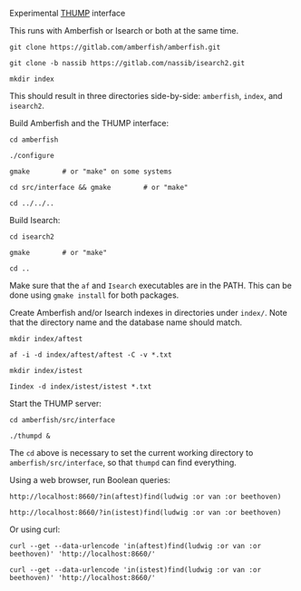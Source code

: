 Experimental [THUMP](https://datatracker.ietf.org/doc/html/draft-kunze-thump-03) interface

This runs with Amberfish or Isearch or both at the same time.

```
git clone https://gitlab.com/amberfish/amberfish.git

git clone -b nassib https://gitlab.com/nassib/isearch2.git

mkdir index
```

This should result in three directories side-by-side: `amberfish`,
`index`, and `isearch2`.

Build Amberfish and the THUMP interface:

```
cd amberfish

./configure

gmake        # or "make" on some systems

cd src/interface && gmake        # or "make"

cd ../../..
```

Build Isearch:

```
cd isearch2

gmake        # or "make"

cd ..
```

Make sure that the `af` and `Isearch` executables are in the PATH.
This can be done using `gmake install` for both packages.

Create Amberfish and/or Isearch indexes in directories under `index/`.
Note that the directory name and the database name should match.

```
mkdir index/aftest

af -i -d index/aftest/aftest -C -v *.txt

mkdir index/istest

Iindex -d index/istest/istest *.txt
```

Start the THUMP server:

```
cd amberfish/src/interface

./thumpd &
```

The `cd` above is necessary to set the current working directory to
`amberfish/src/interface`, so that `thumpd` can find everything.

Using a web browser, run Boolean queries:

```
http://localhost:8660/?in(aftest)find(ludwig :or van :or beethoven)

http://localhost:8660/?in(istest)find(ludwig :or van :or beethoven)
```

Or using curl:

```
curl --get --data-urlencode 'in(aftest)find(ludwig :or van :or beethoven)' 'http://localhost:8660/'

curl --get --data-urlencode 'in(istest)find(ludwig :or van :or beethoven)' 'http://localhost:8660/'
```

